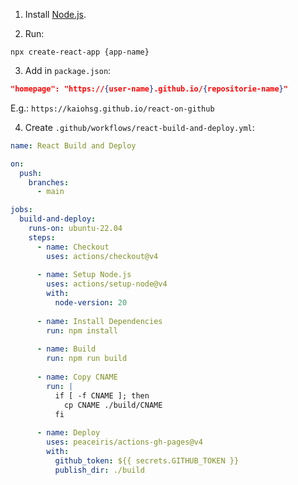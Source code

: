 1. Install [Node.js](https://nodejs.org/en/download).

2. Run:

``` console
npx create-react-app {app-name}
```

3. Add in `package.json`:

``` json
"homepage": "https://{user-name}.github.io/{repositorie-name}"
```

E.g.: `https://kaiohsg.github.io/react-on-github`

4. Create `.github/workflows/react-build-and-deploy.yml`:

``` yml
name: React Build and Deploy

on: 
  push:
    branches:
      - main

jobs:
  build-and-deploy:
    runs-on: ubuntu-22.04
    steps:
      - name: Checkout
        uses: actions/checkout@v4
      
      - name: Setup Node.js
        uses: actions/setup-node@v4
        with:
          node-version: 20
      
      - name: Install Dependencies
        run: npm install
      
      - name: Build
        run: npm run build
      
      - name: Copy CNAME
        run: |
          if [ -f CNAME ]; then
            cp CNAME ./build/CNAME
          fi
      
      - name: Deploy
        uses: peaceiris/actions-gh-pages@v4
        with:
          github_token: ${{ secrets.GITHUB_TOKEN }}
          publish_dir: ./build
```
